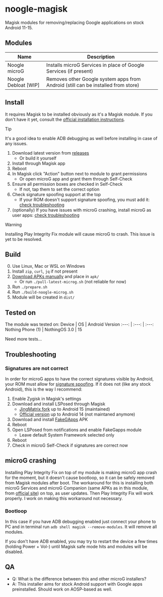 # noogle-magisk

Magisk modules for removing/replacing Google applications on stock Android 11-15.

## Modules

Name | Description
--- | ---
Noogle microG | Installs microG Services in place of Google Services (if present)
Noogle Debloat [WIP] | Removes other Google system apps from Android (still can be installed from store)

## Install

It requires Magisk to be installed obviously as it's a Magisk module. If you don't have it yet, consult the [official installation instructions](https://topjohnwu.github.io/Magisk/install.html).

> [!TIP]
> It's a good idea to enable ADB debugging as well before installing in case of any issues.

1. Download latest version from [releases](https://github.com/SelfRef/noogle-magisk/releases)
    - Or build it yourself
2. Install through Magisk app
3. Reboot
4. In Magisk click "Action" button next to module to grant permissions
    - Or open microG app and grant them through Self-Check
5. Ensure all permission boxes are checked in Self-Check
    - If not, tap them to set the correct option
6. Check signature spoofing support at the top
    - If your ROM doesn't support signature spoofing, you must add it: [check troubleshooting](#signatures-are-not-correct)
7. (optionally) If you have issues with microG crashing, install microG as user apps: [check troubleshooting](#microg-crashing)

> [!WARNING]
> Installing Play Integrity Fix module will cause microG to crash.
> This issue is yet to be resolved.

## Build

0. Use Linux, Mac or WSL on Windows
1. Install `zip`, `curl`, `jq` if not present
2. [Download APKs manually](https://microg.org/download.html) and place in `apk/`
    - Or run `./pull-latest-microg.sh` (not reliable for now)
3. Run `./prepare.sh`
4. Run `./build-noogle-microg.sh`
5. Module will be created in `dist/`

## Tested on
The module was tested on:
Device | OS | Android Version
:---: | :---: | :---:
Nothing Phone (1) | NothingOS 3.0 | 15

Need more tests...

## Troubleshooting

### Signatures are not correct
In order for microG apps to have the correct signatures visible by Android, your ROM must allow for [signature spoofing](https://github.com/microg/GmsCore/wiki/Signature-Spoofing). If it does not (like any stock Android), this is the way I recommend:

1. Enable Zygisk in Magisk's settings
2. Download and install LSPosed through Magisk
    - [JingMatrix fork](https://github.com/JingMatrix/LSPosed/releases) up to Android 15 (maintained)
    - [Official version](https://github.com/LSPosed/LSPosed/releases) up to Android 14 (not maintaned anymore)
3. Download and install [FakeGApps](https://github.com/whew-inc/FakeGApps/releases) APK
4. Reboot
5. Open LSPosed from notifications and enable FakeGapps module
    - Leave default System Framework selected only
6. Reboot
7. Check in microG Self-Check if signatures are correct now

## microG crashing
Installing Play Integrity Fix on top of my module is making microG app crash for the moment, but it doesn't cause bootloop, so it can be safely removed from Magisk modules after boot. The workaround for this is installing both microG Services and microG Companion (same APKs as in this module, from [official site](https://microg.org/download.html)) on top, as user updates. Then Play Integrity Fix will work properly. I work on making this workaround not necessary.

### Bootloop
In this case if you have ADB debugging enabled just connect your phone to PC and in terminal run `adb shell magisk --remove-modules`. It will remove all modules.

If you don't have ADB enabled, you may try to restart the device a few times (holding Power + Vol-) until Magisk safe mode hits and modules will be disabled.

## QA
- Q: What is the difference between this and other microG installers?
- A: This installer aims for stock Android support with Google apps preinstalled. Should work on AOSP-based as well.